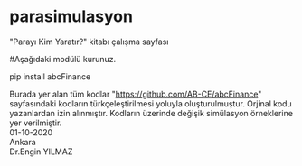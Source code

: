 

# parasimulasyon
"Parayı Kim Yaratır?" kitabı çalışma sayfası

#Aşağıdaki modülü kurunuz.

pip install abcFinance

Burada yer alan tüm kodlar "https://github.com/AB-CE/abcFinance" sayfasındaki kodların türkçeleştirilmesi yoluyla oluşturulmuştur. 
Orjinal kodu yazanlardan izin alınmıştır. Kodların üzerinde değişik simülasyon örneklerine yer verilmiştir.
<BR>
01-10-2020 
<BR>
Ankara
<BR>
Dr.Engin YILMAZ
